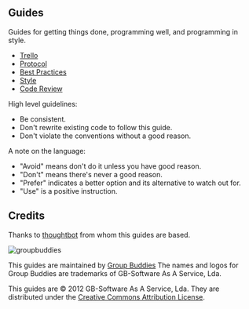 Guides
------

Guides for getting things done, programming well, and programming in style.

* [Trello](/trello)
* [Protocol](/protocol)
* [Best Practices](/best-practices)
* [Style](/style)
* [Code Review](/code-review)

High level guidelines:

* Be consistent.
* Don't rewrite existing code to follow this guide.
* Don't violate the conventions without a good reason.

A note on the language:

* "Avoid" means don't do it unless you have good reason.
* "Don't" means there's never a good reason.
* "Prefer" indicates a better option and its alternative to watch out for.
* "Use" is a positive instruction.

Credits
-------

Thanks to [thoughtbot](http://thoughtbot.com/) from whom this guides are based.

![groupbuddies](http://www.groupbuddies.com/logo.png)

This guides are maintained by [Group Buddies](http://groupbuddies.com)
The names and logos for Group Buddies are trademarks of GB-Software As A Service, Lda.

This guides are © 2012 GB-Software As A Service, Lda. They are distributed under the [Creative Commons
Attribution License](http://creativecommons.org/licenses/by/3.0/).
